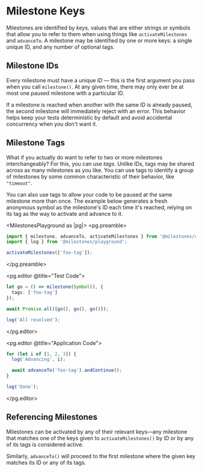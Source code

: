 # Milestone Keys

Milestones are identified by _keys,_ values that are either strings or symbols that allow you to refer to them when using things like `activateMilestones` and `advanceTo`. A milestone may be identified by one or more keys: a single unique ID, and any number of optional tags.

## Milestone IDs

Every milestone must have a unique _ID_ — this is the first argument you pass when you call `milestone()`. At any given time, there may only ever be at most one paused milestone with a particular ID.

If a milestone is reached when another with the same ID is already paused, the second milestone will immediately reject with an error. This behavior helps keep your tests deterministic by default and avoid accidental concurrency when you don't want it.

## Milestone Tags

What if you actually do want to refer to two or more milestones interchangeably? For this, you can use _tags_. Unlike IDs, tags may be shared across as many milestones as you like. You can use tags to identify a group of milestones by some common characteristic of their behavior, like `"timeout"`.

You can also use tags to allow your code to be paused at the same milestone more than once. The example below generates a fresh anonymous symbol as the milestone's ID each time it's reached, relying on its tag as the way to activate and advance to it.

<MilestonesPlayground as |pg|>
  <pg.preamble>
  ```ts
  import { milestone, advanceTo, activateMilestones } from '@milestones/core';
  import { log } from '@milestones/playground';

  activateMilestones(['foo-tag']);
  ```
  </pg.preamble>

  <pg.editor @title="Test Code">
  ```ts
  let go = () => milestone(Symbol(), {
    tags: ['foo-tag']
  });

  await Promise.all([go(), go(), go()]);

  log('All resolved');
  ```
  </pg.editor>

  <pg.editor @title="Application Code">
  ```ts
  for (let i of [1, 2, 3]) {
    log('Advancing', i);

    await advanceTo('foo-tag').andContinue();
  }

  log('Done');
  ```
  </pg.editor>
</MilestonesPlayground>

## Referencing Milestones

Milestones can be activated by any of their relevant keys—any milestone that matches one of the keys given to `activateMilestones()` by ID or by any of its tags is considered active.

Similarly, `advanceTo()` will proceed to the first milestone where the given key matches its ID or any of its tags.
